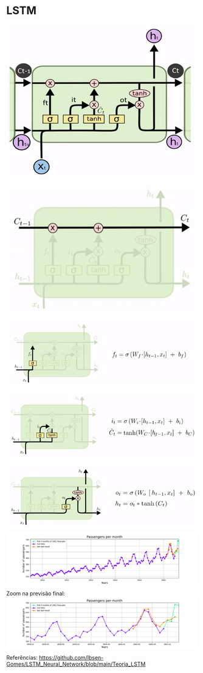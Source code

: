 # LSTM


![LSTM - célula completa](https://github.com/Ibsen-Gomes/LSTM_Neural_Network/blob/main/4_lstm_bloco_complexo.png)

![LSTM - variável Ct](https://github.com/Ibsen-Gomes/LSTM_Neural_Network/blob/main/1_lstm_variavel_ct.png)

![LSTM - cálculo do sigmoide](https://github.com/Ibsen-Gomes/LSTM_Neural_Network/blob/main/1_lstm_calculos_sigmoide.png)

![LSTM - cálculo da variável Ct 2](https://github.com/Ibsen-Gomes/LSTM_Neural_Network/blob/main/2_lstm_calculos_variavel_ct_2.png)

![LSTM - cálculo de ht - 1](https://github.com/Ibsen-Gomes/LSTM_Neural_Network/blob/main/3_lstm_calculos_ht-1.png)



![Previsão final do LSTM](https://github.com/Ibsen-Gomes/LSTM_Neural_Network/blob/main/1961_4_months_prevision_passangers.png) 

Zoom na previsão final:
![Zoom da Previsão final do LSTM](https://github.com/Ibsen-Gomes/LSTM_Neural_Network/blob/main/Zoom_1961_4_months_prevision_passangers.png)

Referências:
https://github.com/Ibsen-Gomes/LSTM_Neural_Network/blob/main/Teoria_LSTM
